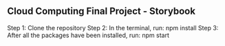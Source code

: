 ## Cloud Computing Final Project - Storybook

Step 1: Clone the repository
Step 2: In the terminal, run: npm install
Step 3: After all the packages have been installed, run: npm start